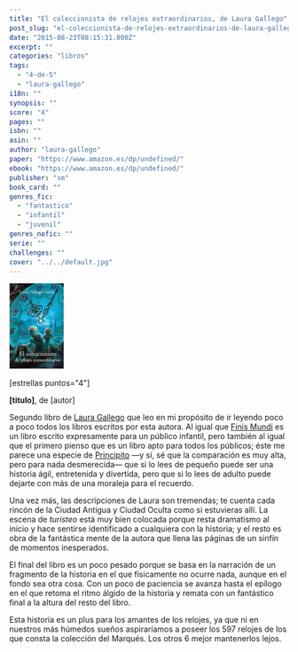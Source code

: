 ```yaml
---
title: "El coleccionista de relojes extraordinarios, de Laura Gallego"
post_slug: "el-coleccionista-de-relojes-extraordinarios-de-laura-gallego"
date: "2015-08-23T08:15:31.000Z"
excerpt: ""
categories: "libros"
tags: 
  - "4-de-5"
  - "laura-gallego"
i18n: ""
synopsis: ""
score: "4"
pages: ""
isbn: ""
asin: ""
author: "laura-gallego"
paper: "https://www.amazon.es/dp/undefined/"
ebook: "https://www.amazon.es/dp/undefined/"
publisher: "sm"
book_card: ""
genres_fic: 
  - "fantastico"
  - "infantil"
  - "juvenil"
genres_nofic: ""
serie: ""
challenges: ""
cover: "../../default.jpg"
---
```


![[titulo-foto]](images/coleccionista-relojes-extraordinarios-p.jpg)

\[estrellas puntos="4"\]

**\[titulo\]**, de \[autor\]

Segundo libro de [Laura Gallego](http://fjp.es/autor/laura-gallego "Laura Gallego García") que leo en mi propósito de ir leyendo poco a poco todos los libros escritos por esta autora. Al igual que [Finis Mundi](http://fjp.es/finis-mundi-de-laura-gallego/ "Finis Mundi, de Laura Gallego García") es un libro escrito expresamente para un público infantil, pero también al igual que el primero pienso que es un libro apto para todos los públicos; éste me parece una especie de [Principito](http://fjp.es/el-principito-de-antoine-de-saint-exupery/ "El principito, de Antoine de Saint-Exupéry") —y sí, sé que la comparación es muy alta, pero para nada desmerecida— que si lo lees de pequeño puede ser una historia ágil, entretenida y divertida, pero que si lo lees de adulto puede dejarte con más de una moraleja para el recuerdo.

Una vez más, las descripciones de Laura son tremendas; te cuenta cada rincón de la Ciudad Antigua y Ciudad Oculta como si estuvieras allí. La escena de _turisteo_ está muy bien colocada porque resta dramatismo al inicio y hace sentirse identificado a cualquiera con la historia; y el resto es obra de la fantástica mente de la autora que llena las páginas de un sinfín de momentos inesperados.

El final del libro es un poco pesado porque se basa en la narración de un fragmento de la historia en el que físicamente no ocurre nada, aunque en el fondo sea otra cosa. Con un poco de paciencia se avanza hasta el epílogo en el que retoma el ritmo álgido de la historia y remata con un fantástico final a la altura del resto del libro.

Esta historia es un plus para los amantes de los relojes, ya que ni en nuestros más húmedos sueños aspiraríamos a poseer los 597 relojes de los que consta la colección del Marqués. Los otros 6 mejor mantenerlos lejos.

